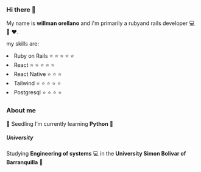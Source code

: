 ### Hi there 👋

My name is **willman orellano** and i'm primarily a ruby ​​and rails developer :computer: :gem: :heart:.

my skills are:

<div class="parent">
    <li>
        Ruby on Rails ⭐️ ⭐️ ⭐️ ⭐️ ⭐️
    </li>
    <li>
        React ⭐️ ⭐️ ⭐️ ⭐️ ⭐️
    </li>
    <li>
        React Native ⭐️ ⭐️ ⭐️
    </li>
    <li>
        Tailwind ⭐️ ⭐️ ⭐️ ⭐️ ⭐️
    </li>
    <li>
        Postgresql ⭐️ ⭐️ ⭐️ ⭐️
    </li>
</div>

### About me

:seedling: Seedling I’m currently learning **Python** :snake:

##### University
Studying **Engineering of systems** :computer: in the **University Simon Bolivar of Barranquilla** :school:

